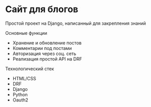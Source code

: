 <h1>Сайт для блогов</h1>

Простой проект на Django, написанный для закрепления знаний

Основные функции
- Хранение и обновление постов
- Комментарии под постами
- Авторизация через соц. сеть
- Реализация простой API на DRF

Технологический стек
- HTML/CSS
- DRF
- Django
- Python
- Oauth2
